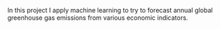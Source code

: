 In this project I apply machine learning to try to forecast annual global greenhouse gas emissions from various economic indicators.